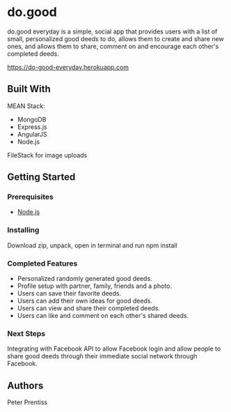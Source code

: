 # do.good

do.good everyday is a simple, social app that provides users with a list of small, personalized good deeds to do, allows them to create and share new ones, and allows them to share, comment on and encourage each other's completed deeds.

https://do-good-everyday.herokuapp.com

## Built With

MEAN Stack:

* MongoDB
* Express.js
* AngularJS
* Node.js

FileStack for image uploads

## Getting Started

### Prerequisites

- [Node.js](https://nodejs.org/en/)

### Installing

Download zip, unpack, open in terminal and run npm install

### Completed Features

* Personalized randomly generated good deeds.
* Profile setup with partner, family, friends and a photo.
* Users can save their favorite deeds.
* Users can add their own ideas for good deeds.
* Users can view and share their completed deeds.
* Users can like and comment on each other's shared deeds.

### Next Steps

Integrating with Facebook API to allow Facebook login and allow people to share good deeds through their immediate social network through Facebook.

## Authors

Peter Prentiss
